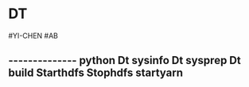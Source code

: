 # DT

#YI-CHEN
#AB

-------------- python
Dt sysinfo
Dt sysprep
Dt build
Starthdfs
Stophdfs
startyarn
--------------
